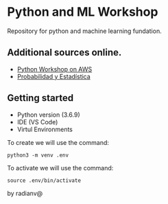 # Python and ML Workshop
Repository for python and machine learning fundation.


## Additional sources online.

- [Python Workshop on AWS](https://learn-to-code.workshop.aws)
- [Probabilidad y Estadística](https://www.amazon.com.mx/Probabilidad-Y-Estadistica-Spiegel/dp/6071511887)

## Getting started
- Python version (3.6.9)
- IDE (VS Code)
- Virtul Environments

To create we will use the command:
```
python3 -m venv .env
```
To activate we will use the command:
```
source .env/bin/activate
```

by radianv@
